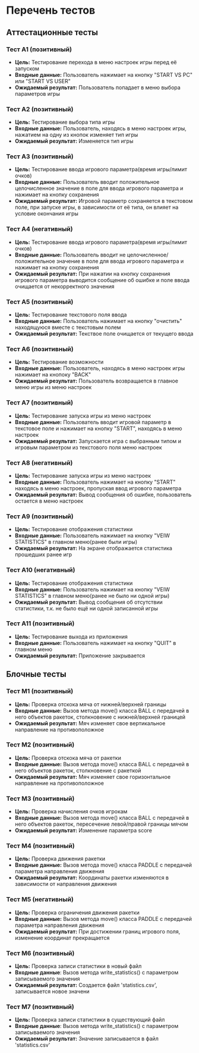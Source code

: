 # Перечень тестов

## Аттестационные тесты

### Тест А1 (позитивный)
 - **Цель:** Тестирование перехода в меню настроек игры перед её запуском
 - **Входные данные:** Пользователь нажимает на кнопку "START VS PC" или "START VS USER"
 - **Ожидаемый результат:** Пользователь попадает в меню выбора параметров игры

### Тест А2 (позитивный)
 - **Цель:** Тестирование выбора типа игры
 - **Входные данные:** Пользователь, находясь в меню настроек игры, нажатием на одну из кнопок изменяет тип игры
 - **Ожидаемый результат:** Изменяется тип игры

### Тест А3 (позитивный)
 - **Цель:** Тестирование ввода игрового параметра(время игры/лимит очков)
 - **Входные данные:** Пользователь вводит положительное целочисленное значение в поле для ввода игрового параметра и нажимает на кнопку сохранения
 - **Ожидаемый результат:** Игровой параметр сохраняется в текстовом поле, при запуске игры, в зависимости от её типа, он влияет на условие окончания игры

### Тест А4 (негативный)
 - **Цель:** Тестирование ввода игрового параметра(время игры/лимит очков)
 - **Входные данные:** Пользователь вводит не целочисленное/положительное значение в поле для ввода игрового параметра и нажимает на кнопку сохранения
 - **Ожидаемый результат:** При нажатии на кнопку сохранения игрового параметра выводится сообщение об ошибке и поле ввода очищается от некорректного значения

### Тест А5 (позитивный)
 - **Цель:** Тестирование текстового поля ввода
 - **Входные данные:** Пользователь нажимает на кнопку "очистить" находящуюся вместе с текстовым полем
 - **Ожидаемый результат:** Текствое поле очищается от текущего ввода

### Тест А6 (позитивный)
 - **Цель:** Тестирование возможности 
 - **Входные данные:** Пользователь, находясь в меню настроек игры нажимает на кнопоку "BACK"
 - **Ожидаемый результат:** Пользователь возвращается в главное меню игры из меню настроек

### Тест А7 (позитивный)
 - **Цель:** Тестирование запуска игры из меню настроек
 - **Входные данные:** Пользователь вводит игровой параметр в текстовое поле и нажимает на кнопку "START", находясь в меню настроек
 - **Ожидаемый результат:** Запускается игра с выбранным типом и игровым параметром из текстового поля меню настроек

### Тест А8 (негативный)
 - **Цель:** Тестирование запуска игры из меню настроек
 - **Входные данные:** Пользователь нажимает на кнопку "START" находясь в меню настроек, пропуская ввод игрового параметра
 - **Ожидаемый результат:** Вывод сообщения об ошибке, пользователь остается в меню настроек

### Тест А9 (позитивный)
 - **Цель:** Тестирование отображения статистики
 - **Входные данные:** Пользователь нажимает на кнопку "VEIW STATISTICS" в главном меню(ранее были игры)
 - **Ожидаемый результат:** На экране отображается статистика прошедших ранее игр

### Тест А10 (негативный)
 - **Цель:** Тестирование отображения статистики
 - **Входные данные:** Пользователь нажимает на кнопку "VEIW STATISTICS" в главном меню(ранее не было ни одной игры)
 - **Ожидаемый результат:** Вывод сообщения об отсутствии статистики, т.к. не было ещё ни одной записанной игры

### Тест А11 (позитивный)
 - **Цель:** Тестирование выхода из приложения
 - **Входные данные:** Пользователь нажимает на кнопку "QUIT" в главном меню
 - **Ожидаемый результат:** Приложение закрывается

## Блочные тесты

### Тест M1 (позитивный)
 - **Цель:** Проверка отскока мяча от нижней/верхней границы
 - **Входные данные:** Вызов метода move() класса BALL с передачей в него объектов ракеток, столкновение с нижней/верхней границей
 - **Ожидаемый результат:** Мяч изменяет свое вертикальное направление на противоположное

### Тест M2 (позитивный)
 - **Цель:** Проверка отскока мяча от ракетки
 - **Входные данные:** Вызов метода move() класса BALL с передачей в него объектов ракеток, столкновение с ракеткой
 - **Ожидаемый результат:** Мяч изменяет свое горизонтальное направление на противоположное

### Тест M3 (позитивный)
 - **Цель:** Проверка начисления очков игрокам
 - **Входные данные:** Вызов метода move() класса BALL с передачей в него объектов ракеток, пересечение левой/правой границы мячом
 - **Ожидаемый результат:** Изменение параметра score

### Тест M4 (позитивный)
 - **Цель:** Проверка движения ракетки
 - **Входные данные:** Вызов метода move() класса PADDLE с передачей параметра направления движения
 - **Ожидаемый результат:** Координаты ракетки изменяются в зависимости от направления движения

### Тест M5 (негативный)
 - **Цель:** Проверка ограничения движения ракетки
 - **Входные данные:** Вызов метода move() класса PADDLE с передачей параметра направления движения
 - **Ожидаемый результат:** При достижении границ игрового поля, изменение координат прекращается

### Тест M6 (позитивный)
 - **Цель:** Проверка записи статистики в новый файл
 - **Входные данные**: Вызов метода write_statistics() c параметром записываемого значения
 - **Ожидаемый результат:** Создается файл 'statistics.csv', записывается новое значени

### Тест M7 (позитивный)
 - **Цель:** Проверка записи статистики в существующий файл
 - **Входные данные**: Вызов метода write_statistics() c параметром записываемого значения
 - **Ожидаемый результат:** Значение записывается в файл 'statistics.csv'
